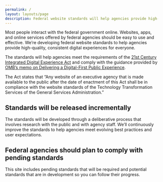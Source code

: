 ```yaml
---
permalink: /
layout: layouts/page
description: Federal website standards will help agencies provide high-quality, consistent experiences for everyone. Comply with standards to improve your federal site.
---
```


Most people interact with the federal government online. Websites, apps, and online services offered by federal agencies should be easy to use and effective. We’re developing federal website standards to help agencies provide high-quality, consistent digital experiences for everyone. 

The standards will help agencies meet the requirements of the [21st Century Integrated Digital Experience Act](https://www.congress.gov/bill/115th-congress/house-bill/5759/text) and comply with the guidance provided by [OMB’s memo on Delivering a Digital-First Public Experience](https://www.whitehouse.gov/omb/management/ofcio/delivering-a-digital-first-public-experience/). 

The Act states that “Any website of an executive agency that is made available to the public after the date of enactment of this Act shall be in compliance with the website standards of the Technology Transformation Services of the General Services Administration.”

## Standards will be released incrementally

The standards will be developed through a deliberative process that involves research with the public and with agency staff. We’ll continuously improve the standards to help agencies meet evolving best practices and user expectations. 

## Federal agencies should plan to comply with pending standards 

This site includes pending standards that will be required and potential standards that are in development so you can follow their progress. 
